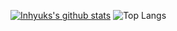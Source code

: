 [![Inhyuks's github stats](https://github-readme-stats.vercel.app/api?username=inhyuks&&show_icons=true&theme=highcontrast)](https://github.com/anuraghazra/github-readme-stats)
![Top Langs](https://github-readme-stats.vercel.app/api/top-langs/?username=inhyuks)


<!--
**inhyuks/inhyuks** is a ✨ _special_ ✨ repository because its `README.md` (this file) appears on your GitHub profile.

Here are some ideas to get you started:

- 🔭 I’m currently working on ...
- 🌱 I’m currently learning ...
- 👯 I’m looking to collaborate on ...
- 🤔 I’m looking for help with ...
- 💬 Ask me about ...
- 📫 How to reach me: ...
- 😄 Pronouns: ...
- ⚡ Fun fact: ...
-->
